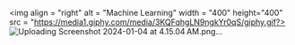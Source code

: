 
<img align = "right" alt = "Machine Learning" width = "400" height="400" src = "https://media1.giphy.com/media/3KQFqhgLN9ngkYr0qS/giphy.gif?>
![Uploading Screenshot 2024-01-04 at 4.15.04 AM.png…]()
